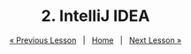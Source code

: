 <h1 align="center">2. IntelliJ IDEA</h1>

<p align="center">
    <a href="https://github.com/SoftUni/Free-Java-Certification-Course/blob/main/lessons/08-While-Loops.md">« Previous Lesson</a> &nbsp; | &nbsp; <a href="https://github.com/SoftUni/Free-Java-Certification-Course">Home</a> &nbsp; | &nbsp; <a href="https://github.com/SoftUni/Free-Java-Certification-Course/blob/main/lessons/10-Arrays.md">Next Lesson »</a>
</p>
